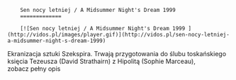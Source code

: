 
        Sen nocy letniej / A Midsummer Night's Dream 1999 
        =============
        
        [![Sen nocy letniej / A Midsummer Night's Dream 1999 ](http://vidos.pl/images/player.gif)](http://vidos.pl/sen-nocy-letniej-a-midsummer-night-s-dream-1999)
        
        
 Ekranizacja sztuki Szekspira. Trwają przygotowania do ślubu toskańskiego księcia Tezeusza (David Strathairn) z Hipolitą (Sophie Marceau), zobacz pełny opis
    